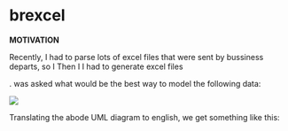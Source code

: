 brexcel
======

**MOTIVATION**

Recently, I had to parse lots of excel files that were sent by bussiness departs, so I Then I I had to generate excel files 

.   was asked what would be the best way to model the following data:

[![](http://yuml.me/1ca2ca73)](DataExample)

Translating the abode UML diagram to english, we get something like this:
